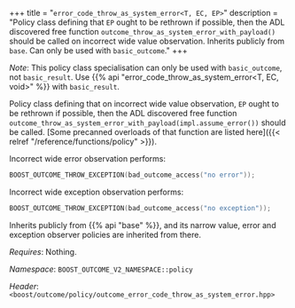 +++
title = "`error_code_throw_as_system_error<T, EC, EP>`"
description = "Policy class defining that `EP` ought to be rethrown if possible, then the ADL discovered free function `outcome_throw_as_system_error_with_payload()` should be called on incorrect wide value observation. Inherits publicly from `base`. Can only be used with `basic_outcome`."
+++

*Note*: This policy class specialisation can only be used with `basic_outcome`, not `basic_result`. Use {{% api "error_code_throw_as_system_error<T, EC, void>" %}} with `basic_result`.

Policy class defining that on incorrect wide value observation, `EP` ought to be rethrown if possible, then the ADL discovered free function `outcome_throw_as_system_error_with_payload(impl.assume_error())` should be called. [Some precanned overloads of that function are listed here]({{< relref "/reference/functions/policy" >}}).

Incorrect wide error observation performs:

```c++
BOOST_OUTCOME_THROW_EXCEPTION(bad_outcome_access("no error"));
```

Incorrect wide exception observation performs:

```c++
BOOST_OUTCOME_THROW_EXCEPTION(bad_outcome_access("no exception"));
```

Inherits publicly from {{% api "base" %}}, and its narrow value, error and exception observer policies are inherited from there.

*Requires*: Nothing.

*Namespace*: `BOOST_OUTCOME_V2_NAMESPACE::policy`

*Header*: `<boost/outcome/policy/outcome_error_code_throw_as_system_error.hpp>`
